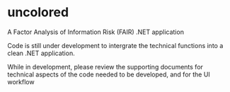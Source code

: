 # uncolored
A Factor Analysis of Information Risk (FAIR) .NET application

Code is still under development to intergrate the technical functions into a clean .NET application.

While in development, please review the supporting documents for technical aspects of the code needed to be developed, and for the UI workflow
